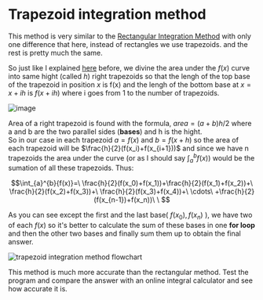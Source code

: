 # Trapezoid integration method

This method is very similar to the [Rectangular Integration Method](https://github.com/Karen-Najafzadeh/Numerical-Calculations/tree/main/Integration%20methods/Reqtangular%20method) with only one difference that here, instead of rectangles we use trapezoids.
and the rest is pretty much the same.

So just like I explained [here](https://github.com/Karen-Najafzadeh/Numerical-Calculations/tree/main/Integration%20methods/Reqtangular%20method) before, we divine the area under the $f(x)$ curve into same hight (called $h$) right trapezoids so that the lengh of the top base of the trapezoid in position $x$ is f(x) and the lengh of the bottom base at $x = x+ih$ is $f(x+ih)$ where i goes from 1 to the number of trapezoids.

![image](https://github.com/Karen-Najafzadeh/Numerical-Calculations/assets/106056574/1054fd68-93e1-4f30-acfb-691eea381e02)


Area of a right trapezoid is found with the formula, $area =(a+b)h/2$ where a and b are the two parallel sides (**bases**) and h is the hight.
<br /> So in our case in each trapezoid $a = f(x)$ and $b = f(x+h)$ so the area of each trapezoid will be $\frac{h}{2}(f(x_i)+f(x_{i+1}))$ and since we have n trapezoids the area under the curve (or as I should say $\int_{a}^{b}{f(x)}$) would be the sumation of all these trapezoids. Thus:

$$\int_{a}^{b}{f(x)}=\ \frac{h}{2}(f(x_0)+f(x_1))+\frac{h}{2}(f(x_1)+f(x_2))+\ \frac{h}{2}(f(x_2)+f(x_3))+\ \frac{h}{2}(f(x_3)+f(x_4))+\ \cdots\ +\frac{h}{2}(f(x_{n-1})+f(x_n))\ \ $$

As you can see except the first and the last base( $f(x_0) , f(x_n)$ ), we have two of each $f(x)$ so it's better to calculate the sum of these bases in one **for loop** and then the other two bases and finally sum them up to obtain the final answer.

![trapezoid integration method flowchart](https://github.com/Karen-Najafzadeh/Numerical-Calculations/assets/106056574/43040ca8-242d-46fa-b122-419dc3f40408)

This method is much more accurate than the rectangular method. Test the program and compare the answer with an online integral calculator and see how accurate it is.
